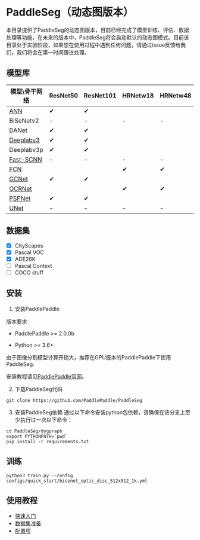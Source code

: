 # PaddleSeg（动态图版本）

本目录提供了PaddleSeg的动态图版本，目前已经完成了模型训练、评估、数据处理等功能，在未来的版本中，PaddleSeg将会启动默认的动态图模式。目前该目录处于实验阶段，如果您在使用过程中遇到任何问题，请通过issue反馈给我们，我们将会在第一时间跟进处理。

## 模型库

|模型\骨干网络|ResNet50|ResNet101|HRNetw18|HRNetw48|
|-|-|-|-|-|
|[ANN](./configs/ann)|✔|✔|||
|BiSeNetv2|-|-|-|-|
|DANet|✔|✔|||
|[Deeplabv3](./configs/deeplabv3)|✔|✔|||
|Deeplabv3p|✔|✔|||
|[Fast-SCNN](./configs/fastscnn)|-|-|-|-|
|[FCN](./configs/fcn)|||✔|✔|
|[GCNet](./configs/gcnet)|✔|✔|||
|[OCRNet](./configs/ocrnet/)|||✔|✔|
|[PSPNet](./configs/pspnet)|✔|✔|||
|[UNet](./configs/unet)|-|-|-|-|

## 数据集

- [x] CityScapes
- [x] Pascal VOC
- [x] ADE20K
- [ ] Pascal Context
- [ ] COCO stuff

## 安装

1. 安装PaddlePaddle

版本要求

* PaddlePaddle >= 2.0.0b

* Python >= 3.6+

由于图像分割模型计算开销大，推荐在GPU版本的PaddlePaddle下使用PaddleSeg.


安装教程请见[PaddlePaddle官网](https://www.paddlepaddle.org.cn/documentation/docs/zh/2.0-beta/install/index_cn.html)。


2. 下载PaddleSeg代码
```shell
git clone https://github.com/PaddlePaddle/PaddleSeg
```

3. 安装PaddleSeg依赖
通过以下命令安装python包依赖，请确保在该分支上至少执行过一次以下命令：


```
cd PaddleSeg/dygpraph
export PYTHONPATH=`pwd`
pip install -r requirements.txt
```

## 训练
```
python3 train.py --config configs/quick_start/bisenet_optic_disc_512x512_1k.yml
```

## 使用教程

* [快速入门](./docs/quick_start.md)
* [数据集准备](./docs/data_prepare.md)
* [配置项](./configs/)
